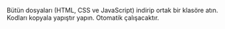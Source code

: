 Bütün dosyaları (HTML, CSS ve JavaScript) indirip ortak bir klasöre atın. Kodları kopyala yapıştır yapın. Otomatik çalışacaktır.
